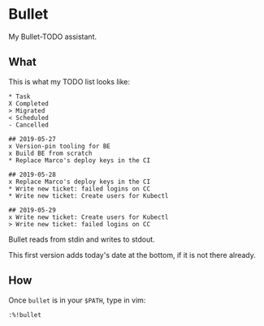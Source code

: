 # Bullet

My Bullet-TODO assistant.

## What

This is what my TODO list looks like:

```
* Task
X Completed
> Migrated
< Scheduled
- Cancelled

## 2019-05-27
x Version-pin tooling for BE
x Build BE from scratch
* Replace Marco's deploy keys in the CI

## 2019-05-28
x Replace Marco's deploy keys in the CI
* Write new ticket: failed logins on CC
* Write new ticket: Create users for Kubectl

## 2019-05-29
x Write new ticket: Create users for Kubectl
> Write new ticket: failed logins on CC
```

Bullet reads from stdin and writes to stdout.

This first version adds today's date at the bottom, if it is not there already.

## How

Once `bullet` is in your `$PATH`, type in vim:

```
:%!bullet
```

